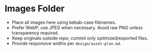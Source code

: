 # Images Folder

- Place all images here using kebab-case filenames.
- Prefer WebP; use JPEG when necessary. Avoid raw PNG unless transparency required.
- Keep originals outside repo; commit only optimized/exported files.
- Provide responsive widths per `design/asset-plan.md`.

